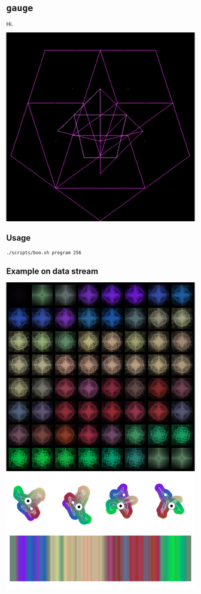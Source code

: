 # `gauge`

Hi.

![](docs/foo.bmp)

## Usage

```bash
./scripts/boo.sh program 256
```

## Example on data stream

![](docs/foo.png)
![](docs/baz.png)
